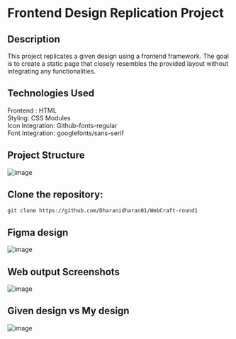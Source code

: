 # Frontend Design Replication Project
## Description
This project replicates a given design using a frontend framework. The goal is to create a static page that closely resembles the provided layout without integrating any functionalities.

## Technologies Used
Frontend : HTML <br>
Styling: CSS Modules <br>
Icon Integration: Github-fonts-regular <br>
Font Integration: googlefonts/sans-serif <br>

## Project Structure
![image](https://github.com/Dharanidharan01/WebCraft-round1/assets/110535314/396df535-57fe-4899-af7a-351ba3e30138)

## Clone the repository:

 ```
git clone https://github.com/Dharanidharan01/WebCraft-round1

 ```
## Figma design

![image](https://github.com/Dharanidharan01/WebCraft-round1/assets/110535314/e0bed30c-ed3f-4349-9707-9823f10c245d)


## Web output Screenshots

![image](https://github.com/Dharanidharan01/WebCraft-round1/assets/110535314/685466cc-038f-4077-96a2-8c80b7f4e306)

## Given design vs My design
![image](https://github.com/Dharanidharan01/WebCraft-round1/assets/110535314/649b9d97-09e9-4d27-a2aa-51c01be35018)

